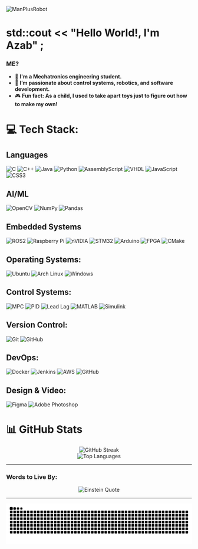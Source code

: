 
![ManPlusRobot](resources/DALL·E%202025-03-13%2004.58.06%20-%20A%20high-quality,%20elegant%20image%20of%20a%20handshake%20between%20a%20human%20hand%20and%20a%20robotic%20hand.%20The%20human%20hand%20has%20a%20professional,%20well-groomed%20appearance,%20whil.jpg)



<h1>std::cout << "Hello World!, I'm Azab" ;</h1>
<p>

### **ME?**

- 🌟 **I'm a Mechatronics engineering student.**  
- 🤖 **I’m passionate about control systems, robotics, and software development.**    
- 🎮 **Fun fact: As a child, I used to take apart toys just to figure out how to make my own!**



# 💻 Tech Stack:
## Languages
![C](https://img.shields.io/badge/c-%2300599C.svg?style=for-the-badge&logo=c&logoColor=white) ![C++](https://img.shields.io/badge/c++-%2300599C.svg?style=for-the-badge&logo=c%2B%2B&logoColor=white) ![Java](https://img.shields.io/badge/java-%23ED8B00.svg?style=for-the-badge&logo=openjdk&logoColor=white) ![Python](https://img.shields.io/badge/python-3670A0?style=for-the-badge&logo=python&logoColor=ffdd54) ![AssemblyScript](https://img.shields.io/badge/assembly%20script-%23000000.svg?style=for-the-badge&logo=assemblyscript&logoColor=white) ![VHDL](https://img.shields.io/badge/VHDL-%23A5915F.svg?style=for-the-badge&logo=verilog&logoColor=white)
![JavaScript](https://img.shields.io/badge/javascript-%23323330.svg?style=for-the-badge&logo=javascript&logoColor=%23F7DF1E) ![CSS3](https://img.shields.io/badge/css3-%231572B6.svg?style=for-the-badge&logo=css3&logoColor=white)
## AI/ML
![OpenCV](https://img.shields.io/badge/opencv-%23white.svg?style=for-the-badge&logo=opencv&logoColor=white) ![NumPy](https://img.shields.io/badge/numpy-%23013243.svg?style=for-the-badge&logo=numpy&logoColor=white) ![Pandas](https://img.shields.io/badge/pandas-%23150458.svg?style=for-the-badge&logo=pandas&logoColor=white)

## Embedded Systems
![ROS2](https://img.shields.io/badge/ros2-%230A0FF9.svg?style=for-the-badge&logo=ros&logoColor=white)   ![Raspberry Pi](https://img.shields.io/badge/-Raspberry_Pi-C51A4A?style=for-the-badge&logo=Raspberry-Pi) ![nVIDIA](https://img.shields.io/badge/nVIDIA-%2376B900.svg?style=for-the-badge&logo=nVIDIA&logoColor=white) ![STM32](https://img.shields.io/badge/STM32-%230073C7.svg?style=for-the-badge&logo=stmicroelectronics&logoColor=white) ![Arduino](https://img.shields.io/badge/-Arduino-00979D?style=for-the-badge&logo=Arduino&logoColor=white) ![FPGA](https://img.shields.io/badge/FPGA-%230071C5.svg?style=for-the-badge&logo=intel&logoColor=white)
![CMake](https://img.shields.io/badge/CMake-%23008FBA.svg?style=for-the-badge&logo=cmake&logoColor=white) 


## Operating Systems:
![Ubuntu](https://img.shields.io/badge/Ubuntu-E95420?style=for-the-badge&logo=ubuntu&logoColor=white) ![Arch Linux](https://img.shields.io/badge/Arch_Linux-1793D1?style=for-the-badge&logo=arch-linux&logoColor=white) ![Windows](https://img.shields.io/badge/Windows-0078D6?style=for-the-badge&logo=windows&logoColor=white)

## Control Systems:

![MPC](https://img.shields.io/badge/MPC-violet?style=for-the-badge) ![PID](https://img.shields.io/badge/PID-orange?style=for-the-badge) ![Lead Lag](https://img.shields.io/badge/Lead--Lag-green?style=for-the-badge) ![MATLAB](https://img.shields.io/badge/MATLAB-0076A8?style=for-the-badge)
![Simulink](https://img.shields.io/badge/Simulink-0076A8?style=for-the-badge)


## Version Control:
![Git](https://img.shields.io/badge/git-%23F05033.svg?style=for-the-badge&logo=git&logoColor=white) ![GitHub](https://img.shields.io/badge/GitHub-%23121011.svg?style=for-the-badge&logo=github&logoColor=white)


## DevOps:
![Docker](https://img.shields.io/badge/docker-%230db7ed.svg?style=for-the-badge&logo=docker&logoColor=white)  ![Jenkins](https://img.shields.io/badge/jenkins-%232C5263.svg?style=for-the-badge&logo=jenkins&logoColor=white) ![AWS](https://img.shields.io/badge/AWS-%23FF9900.svg?style=for-the-badge&logo=amazon-aws&logoColor=white) ![GitHub](https://img.shields.io/badge/GitHub_Actions-%23121011.svg?style=for-the-badge&logo=github&logoColor=white)


## Design & Video:
![Figma](https://img.shields.io/badge/figma-%23F24E1E.svg?style=for-the-badge&logo=figma&logoColor=white) ![Adobe Photoshop](https://img.shields.io/badge/adobe%20photoshop-%2331A8FF.svg?style=for-the-badge&logo=adobe%20photoshop&logoColor=white)



# 📊 **GitHub Stats**

<div align="center">
  <img src="https://nirzak-streak-stats.vercel.app/?user=mohammed-azab&theme=github_dark&hide_border=false" alt="GitHub Streak" /><br/>
  <img src="https://github-readme-stats.vercel.app/api/top-langs/?username=mohammed-azab&theme=github_dark&hide_border=false&include_all_commits=false&count_private=true&layout=compact" alt="Top Languages" />
</div>

---

### Words to Live By:
<div align="center">

![Einstein Quote](https://img.shields.io/badge/%E2%80%9CIn%20the%20middle%20of%20difficulty%20lies%20opportunity.%E2%80%9D%20--%20Albert%20Einstein-%231572B6?style=for-the-badge&logo=quotable&logoColor=white)

</div>

---


<picture>
  <source media="(prefers-color-scheme: dark)" srcset="https://raw.githubusercontent.com/mohammed-azab/MohammedAbdelazim/output/github-snake-dark.svg" />
  <source media="(prefers-color-scheme: light)" srcset="https://raw.githubusercontent.com/mohammed-azab/MohammedAbdelazim/output/github-snake.svg" />
  <img alt="github-snake" src="https://raw.githubusercontent.com/mohammed-azab/MohammedAbdelazim/output/github-snake.svg" />
</picture>


